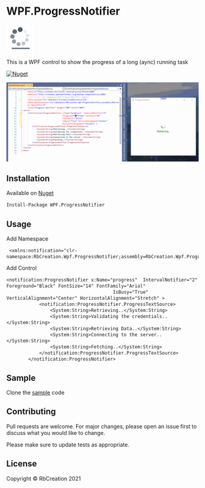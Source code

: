 # WPF.ProgressNotifier     

![progress_notifier_icon](Wpf.ProgressNotifier.Sample/Images/progress_notifier_icon.png)

This is a WPF control to show the progress of a long (aync) running task

[![Nuget](https://img.shields.io/nuget/v/Fluent.Ribbon.svg?style=flat-square)](https://www.nuget.org/packages/WPF.ProgressNotifier)

<div align="center">
 
![progress_notifier](Wpf.ProgressNotifier.Sample/Images/progress_notifier.gif)

</div>

## Installation

Available on [Nuget](https://www.nuget.org/packages/WPF.ProgressNotifier/) 

```bash
Install-Package WPF.ProgressNotifier 
```

## Usage
Add Namespace
```xaml
 <xmlns:notification="clr-namespace:RbCreation.Wpf.ProgressNotifier;assembly=RbCreation.Wpf.ProgressNotifier"/>
```
Add Control 
```xaml
<notification:ProgressNotifier x:Name="progress"  IntervalNotifier="2"   Foreground="Black" FontSize="14" FontFamily="Arial"
                                       IsBusy="True" VerticalAlignment="Center" HorizontalAlignment="Stretch" >
            <notification:ProgressNotifier.ProgressTextSource>
                <System:String>Retrieving..</System:String>
                <System:String>Validating the credentials..</System:String>
                <System:String>Retrieving Data..</System:String>
                <System:String>Connecting to the server..</System:String>
                <System:String>Fetching..</System:String>
            </notification:ProgressNotifier.ProgressTextSource>
        </notification:ProgressNotifier>
```

## Sample

Clone the [sample](https://github.com/anurag-sukumaran/Wpf.ProgressNotifier.git) code


## Contributing
Pull requests are welcome. For major changes, please open an issue first to discuss what you would like to change.

Please make sure to update tests as appropriate.

## License
Copyright © RbCreation 2021

